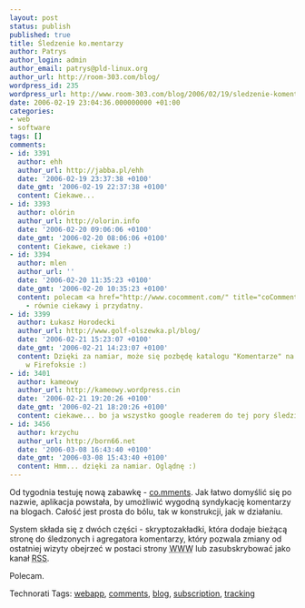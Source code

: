 ```yaml
---
layout: post
status: publish
published: true
title: Śledzenie ko.mentarzy
author: Patrys
author_login: admin
author_email: patrys@pld-linux.org
author_url: http://room-303.com/blog/
wordpress_id: 235
wordpress_url: http://www.room-303.com/blog/2006/02/19/sledzenie-komentarzy/
date: 2006-02-19 23:04:36.000000000 +01:00
categories:
- web
- software
tags: []
comments:
- id: 3391
  author: ehh
  author_url: http://jabba.pl/ehh
  date: '2006-02-19 23:37:38 +0100'
  date_gmt: '2006-02-19 22:37:38 +0100'
  content: Ciekawe...
- id: 3393
  author: olórin
  author_url: http://olorin.info
  date: '2006-02-20 09:06:06 +0100'
  date_gmt: '2006-02-20 08:06:06 +0100'
  content: Ciekawe, ciekawe :)
- id: 3394
  author: mlen
  author_url: ''
  date: '2006-02-20 11:35:23 +0100'
  date_gmt: '2006-02-20 10:35:23 +0100'
  content: polecam <a href="http://www.cocomment.com/" title="coComment" rel="nofollow">coComment</a>
    - równie ciekawy i przydatny.
- id: 3399
  author: Łukasz Horodecki
  author_url: http://www.golf-olszewka.pl/blog/
  date: '2006-02-21 15:23:07 +0100'
  date_gmt: '2006-02-21 14:23:07 +0100'
  content: Dzięki za namiar, może się pozbędę katalogu "Komentarze" na pasku zakładek
    w Firefoksie :)
- id: 3401
  author: kameowy
  author_url: http://kameowy.wordpress.cin
  date: '2006-02-21 19:20:26 +0100'
  date_gmt: '2006-02-21 18:20:26 +0100'
  content: ciekawe... bo ja wszystko google readerem do tej pory śledziłem...
- id: 3456
  author: krzychu
  author_url: http://born66.net
  date: '2006-03-08 16:43:40 +0100'
  date_gmt: '2006-03-08 15:43:40 +0100'
  content: Hmm... dzięki za namiar. Oglądnę :)
---
```

<p>Od tygodnia testuję nową zabawkę - <a href="http://co.mments.com/">co.mments</a>. Jak łatwo domyślić się po nazwie, aplikacja powstała, by umożliwić wygodną syndykację komentarzy na blogach. Całość jest prosta do bólu, tak w konstrukcji, jak w działaniu.</p>

<p>System składa się z dwóch części - skryptozakładki, która dodaje bieżącą stronę do śledzonych i agregatora komentarzy, który pozwala zmiany od ostatniej wizyty obejrzeć w postaci strony <abbr title="World Wide Web">WWW</abbr> lub zasubskrybować jako kanał <abbr title="Really Simple Syndication">RSS</abbr>.</p>

<p>Polecam.</p>

Technorati Tags: <a href="http://technorati.com/tag/webapp" rel="tag">webapp</a>, <a href="http://technorati.com/tag/comments" rel="tag">comments</a>, <a href="http://technorati.com/tag/blog" rel="tag">blog</a>, <a href="http://technorati.com/tag/subscription" rel="tag">subscription</a>, <a href="http://technorati.com/tag/tracking" rel="tag">tracking</a>
